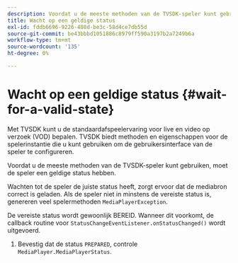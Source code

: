 ```yaml
---
description: Voordat u de meeste methoden van de TVSDK-speler kunt gebruiken, moet de speler een geldige status hebben.
title: Wacht op een geldige status
exl-id: fddb6696-9226-408d-be3c-58d4ce7db55d
source-git-commit: be43bbbd1051886c8979ff590a3197b2a7249b6a
workflow-type: tm+mt
source-wordcount: '135'
ht-degree: 0%

---
```


# Wacht op een geldige status {#wait-for-a-valid-state}

Met TVSDK kunt u de standaardafspeelervaring voor live en video op verzoek (VOD) bepalen. TVSDK biedt methoden en eigenschappen voor de spelerinstantie die u kunt gebruiken om de gebruikersinterface van de speler te configureren.

Voordat u de meeste methoden van de TVSDK-speler kunt gebruiken, moet de speler een geldige status hebben.

Wachten tot de speler de juiste status heeft, zorgt ervoor dat de mediabron correct is geladen. Als de speler niet in minstens de vereiste status is, genereren veel spelermethoden `MediaPlayerException`.

De vereiste status wordt gewoonlijk BEREID. Wanneer dit voorkomt, de callback routine voor `StatusChangeEventListener.onStatusChanged()` wordt uitgevoerd.

1. Bevestig dat de status `PREPARED`, controle `MediaPlayer.MediaPlayerStatus`.
